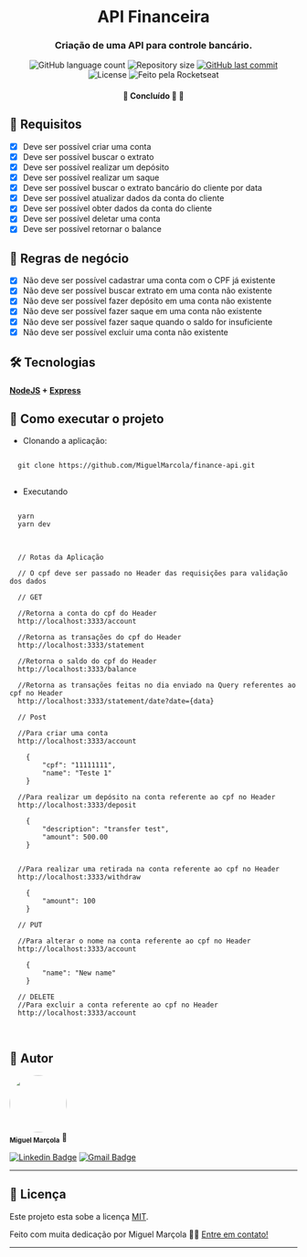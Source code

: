 <h1 align="center"> API Financeira</h1>

<h3 align="center">
    Criação de uma API para controle bancário.
</h3>

<p align="center">
  <img alt="GitHub language count" src="https://img.shields.io/github/languages/count/MiguelMarcola/finance-api?color=%2304D361">

  <img alt="Repository size" src="https://img.shields.io/github/repo-size/MiguelMarcola/finance-api">
  
  <a href="https://github.com/MiguelMarcola/finance-api/commits/main">
    <img alt="GitHub last commit" src="https://img.shields.io/github/last-commit/MiguelMarcola/finance-api">
  </a>
    
   <img alt="License" src="https://img.shields.io/badge/license-MIT-brightgreen">
  
  <img alt="Feito pela Rocketseat" src="https://img.shields.io/badge/feito%20por-Miguel-%237519C1">
  
 
</p>

<h4 align="center">
	🚧   Concluído 🚀 🚧
</h4>

## 📌 Requisitos

- [X] Deve ser possível criar uma conta
- [X] Deve ser possível buscar o extrato
- [X] Deve ser possível realizar um depósito
- [X] Deve ser possível realizar um saque
- [X] Deve ser possível buscar o extrato bancário do cliente por data
- [X] Deve ser possível atualizar dados da conta do cliente
- [X] Deve ser possível obter dados da conta do cliente
- [X] Deve ser possível deletar uma conta
- [X] Deve ser possível retornar o balance

## 📌 Regras de negócio

- [X] Não deve ser possível cadastrar uma conta com o CPF já existente 
- [X] Não deve ser possível buscar extrato em uma conta não existente
- [X] Não deve ser possível fazer depósito em uma conta não existente
- [X] Não deve ser possível fazer saque em uma conta não existente 
- [X] Não deve ser possível fazer saque quando o saldo for insuficiente
- [X] Não deve ser possível excluir uma conta não existente

## 🛠 Tecnologias

#### [NodeJS](https://nodejs.org/)  +  [Express](https://expressjs.com/pt-br/)

## 🚀 Como executar o projeto

- Clonando a aplicação:

<pre>
<code>
  git clone https://github.com/MiguelMarcola/finance-api.git
</code>
</pre>

- Executando 

<pre>
<code>
  yarn
  yarn dev
</code>
</pre>

<pre>
<code>
  // Rotas da Aplicação

  // O cpf deve ser passado no Header das requisições para validação dos dados
  
  // GET

  //Retorna a conta do cpf do Header
  http://localhost:3333/account

  //Retorna as transações do cpf do Header
  http://localhost:3333/statement

  //Retorna o saldo do cpf do Header
  http://localhost:3333/balance

  //Retorna as transações feitas no dia enviado na Query referentes ao cpf no Header
  http://localhost:3333/statement/date?date={data}

  // Post

  //Para criar uma conta
  http://localhost:3333/account

    {
        "cpf": "11111111",
        "name": "Teste 1"
    }

  //Para realizar um depósito na conta referente ao cpf no Header 
  http://localhost:3333/deposit

    {
        "description": "transfer test",
        "amount": 500.00
    }


  //Para realizar uma retirada na conta referente ao cpf no Header 
  http://localhost:3333/withdraw

    {
        "amount": 100
    }

  // PUT

  //Para alterar o nome na conta referente ao cpf no Header 
  http://localhost:3333/account

    {
        "name": "New name"
    }

  // DELETE
  //Para excluir a conta referente ao cpf no Header
  http://localhost:3333/account

</code>
</pre>

## 🦸 Autor

<img style="border-radius: 50%;" src="https://avatars.githubusercontent.com/u/95949825?s=400&u=71abea02fa5086704e648496f0de845501599ca0&v=4" width="100px;" alt=""/>
 <br />
 <sub><b>Miguel Marçola</b></sub></a> 🚀
 <br />

[![Linkedin Badge](https://img.shields.io/badge/-Miguel-blue?style=flat-square&logo=Linkedin&logoColor=white&link=https://www.linkedin.com/in/miguel-mar%C3%A7ola-28535a151/)](https://www.linkedin.com/in/miguel-mar%C3%A7ola-28535a151/) 
[![Gmail Badge](https://img.shields.io/badge/Miguel%20Mar%C3%A7ola-c14438?style=flat-square&logo=Gmail&logoColor=white&link=mailto:miguelmarcola@gmail.com)](miguelmarcola@gmail.com)

---

## 📝 Licença

Este projeto esta sobe a licença [MIT](./LICENSE).

Feito com muita dedicação por Miguel Marçola 👋🏽 [Entre em contato!](https://www.linkedin.com/in/miguel-mar%C3%A7ola-28535a151/)

---
